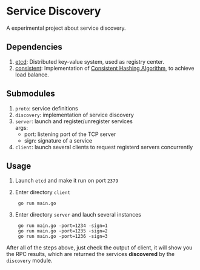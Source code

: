 # Service Discovery

A experimental project about service discovery.

## Dependencies

1. [etcd](https://coreos.com/etcd/): Distributed key-value system, used as registry center.
2. [consistent](https://github.com/stathat/consistent): Implementation of [Consistent Hashing Algorithm](https://en.wikipedia.org/wiki/Consistent_hashing), to achieve load balance.

## Submodules

1. `proto`: service definitions
2. `discovery`: implementation of service discovery
3. `server`: launch and register/unregister services  
    args:
      - port: listening port of the TCP server
      - sign: signature of a service
4. `client`: launch several clients to request registerd servers concurrently

## Usage

1. Launch `etcd` and make it run on port `2379`

2. Enter directory `client`

        go run main.go

3. Enter directory `server` and lauch several instances

        go run main.go -port=1234 -sign=1
        go run main.go -port=1235 -sign=2
        go run main.go -port=1236 -sign=3

After all of the steps above, just check the output of client, it will show you the RPC results, which are returned the services **discovered** by the `discovery` module.